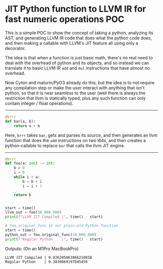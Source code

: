 # JIT Python function to LLVM IR for fast numeric operations POC

This is a simple POC to show the concept of taking a python, analyzing its AST, and generating LLVM IR code that does what the python code does, and then making a callable with LLVM's JIT feature all using only a decorator.

The idea is that when a function is just basic math, there's no real need to deal with the overhead of python and its objects, and so instead we can translate it to basic LLVM IR `add` and `mul` instructions that have almost no overhead.

Now Cyton and maturin/PyO3 already do this, but the idea is to not require any compilation step or make the user interact with anything that isn't python, so that it is near seamless to the user (well there is always the restriction that llvm is statically typed, plus any such function can only contain integer / float operations).

---

```python
@brrr
def bar(a, b):
    return a + b
```

Here, `brrr` takes `bar`, gets and parses its source, and then generates an llvm function that does the `add` instructions on two i64s, and then creates a python-callable to replace `bar` that calls the llvm JIT engine.

---

```python
@brrr
def foo(a: int) -> int:
    b = 0
    i = 0
    while i < a:
        b = b + i
        i = i + 1

    return b


start = time()
llvm_out = foo(10_000_000)
print(f"LLVM JIT Compiled |", time() - start)

# foo.original_func is our plain-old Python function
start = time()
python_out = foo.original_func(10_000_000)
print(f"Regular Python    |", time() - start)
```
Outputs: (On an M1Pro MacBookPro)
```
LLVM JIT Compiled | 0.026205062866210938
Regular Python    | 0.3830869197845459
```
